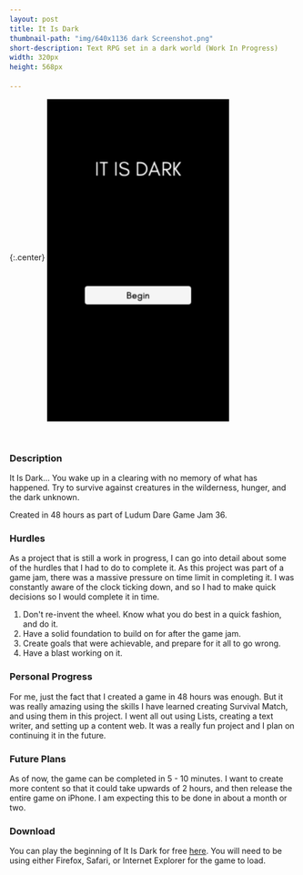 ```yaml
---
layout: post
title: It Is Dark
thumbnail-path: "img/640x1136 dark Screenshot.png"
short-description: Text RPG set in a dark world (Work In Progress)
width: 320px
height: 568px

---
```


{:.center}
<img src="/img/640x1136 dark Screenshot.png" alt="Survival Match" align="middle" width="320px" height="568px"/>

<br />

### Description
It Is Dark... You wake up in a clearing with no memory of what has happened. Try to survive against creatures in the wilderness, hunger, and the dark unknown.

Created in 48 hours as part of Ludum Dare Game Jam 36.

### Hurdles
As a project that is still a work in progress, I can go into detail about some of the hurdles that I had to do to complete it. As this project was part of a game jam, there was a massive pressure on time limit in completing it. I was constantly aware of the clock ticking down, and so I had to make quick decisions so I would complete it in time.

1. Don't re-invent the wheel. Know what you do best in a quick fashion, and do it.
2. Have a solid foundation to build on for after the game jam.
3. Create goals that were achievable, and prepare for it all to go wrong.
4. Have a blast working on it.

### Personal Progress
For me, just the fact that I created a game in 48 hours was enough. But it was really amazing using the skills I have learned creating Survival Match, and using them in this project. I went all out using Lists, creating a text writer, and setting up a content web. It was a really fun project and I plan on continuing it in the future.

### Future Plans
As of now, the game can be completed in 5 - 10 minutes. I want to create more content so that it could take upwards of 2 hours, and then release the entire game on iPhone. I am expecting this to be done in about a month or two.

### Download
You can play the beginning of It Is Dark for free [here](https://goducks713.itch.io/it-is-dark). You will need to be using either Firefox, Safari, or Internet Explorer for the game to load.